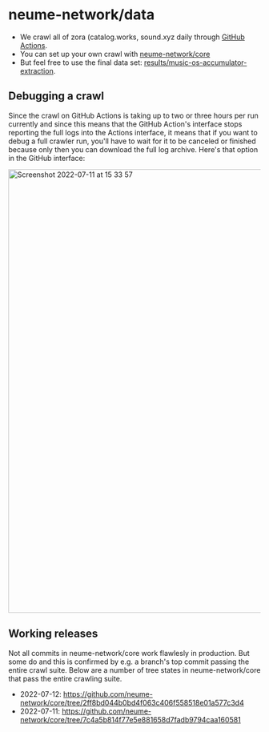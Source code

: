 # neume-network/data

- We crawl all of zora (catalog.works, sound.xyz daily through [GitHub Actions](https://github.com/neume-network/data/actions). 
- You can set up your own crawl with [neume-network/core](https://github.com/neume-network/core)
- But feel free to use the final data set: [results/music-os-accumulator-extraction](https://github.com/neume-network/data/blob/main/results/music-os-accumulator-extraction).

## Debugging a crawl

Since the crawl on GitHub Actions is taking up to two or three hours per run currently and since this means that the GitHub Action's interface stops reporting the full logs into the Actions interface, it means that if you want to debug a full crawler run, you'll have to wait for it to be canceled or finished because only then you can download the full log archive. Here's that option in the GitHub interface:

<img width="886" alt="Screenshot 2022-07-11 at 15 33 57" src="https://user-images.githubusercontent.com/2758453/178276723-6226f4f0-63f0-4c18-8e79-7413e3ed0c92.png">


## Working releases

Not all commits in neume-network/core work flawlesly in production. But some do and this is confirmed by e.g. a branch's top commit passing the entire crawl suite. Below are a number of tree states in neume-network/core that pass the entire crawling suite.

- 2022-07-12: https://github.com/neume-network/core/tree/2ff8bd044b0bd4f063c406f558518e01a577c3d4
- 2022-07-11: https://github.com/neume-network/core/tree/7c4a5b814f77e5e881658d7fadb9794caa160581
